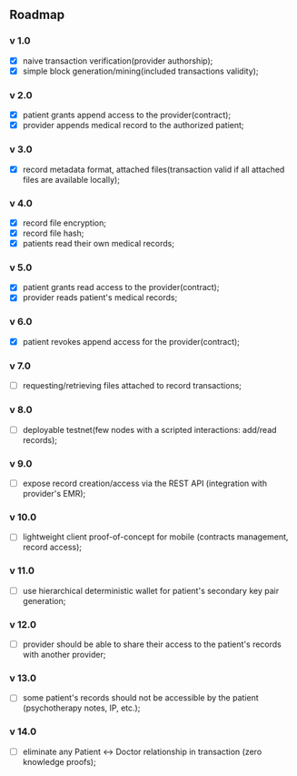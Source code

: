 ## Roadmap
### v 1.0
- [x] naive transaction verification(provider authorship);
- [x] simple block generation/mining(included transactions validity);

### v 2.0
- [x] patient grants append access to the provider(contract);
- [x] provider appends medical record to the authorized patient;

### v 3.0
- [x] record metadata format, attached files(transaction valid if all attached files are available locally);

### v 4.0
- [x] record file encryption;
- [x] record file hash;
- [x] patients read their own medical records;

### v 5.0
- [x] patient grants read access to the provider(contract);
- [x] provider reads patient's medical records;

### v 6.0
- [x] patient revokes append access for the provider(contract);

### v 7.0 
- [ ] requesting/retrieving files attached to record transactions;

### v 8.0
- [ ] deployable testnet(few nodes with a scripted interactions: add/read records);

### v 9.0
- [ ] expose record creation/access via the REST API (integration with provider's EMR);

### v 10.0
- [ ] lightweight client proof-of-concept for mobile (contracts management, record access);

### v 11.0
- [ ] use hierarchical deterministic wallet for patient's secondary key pair generation;

### v 12.0
- [ ] provider should be able to share their access to the patient's records with another provider;

### v 13.0
- [ ] some patient's records should not be accessible by the patient (psychotherapy notes, IP, etc.);

### v 14.0 
- [ ] eliminate any Patient <-> Doctor relationship in transaction (zero knowledge proofs);

